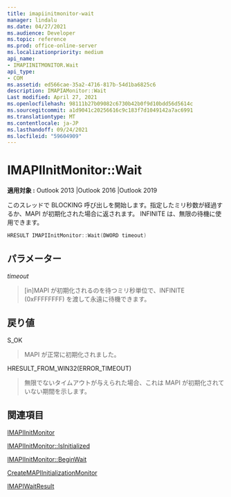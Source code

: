 ```yaml
---
title: imapiinitmonitor-wait
manager: lindalu
ms.date: 04/27/2021
ms.audience: Developer
ms.topic: reference
ms.prod: office-online-server
ms.localizationpriority: medium
api_name:
- IMAPIINITMONITOR.Wait
api_type:
- COM
ms.assetid: ed566cae-35a2-4716-817b-54d1ba6825c6
description: IMAPIAMonitor::Wait
Last modified: April 27, 2021
ms.openlocfilehash: 98111b27b09082c6730b42b0f9d10bdd56d5614c
ms.sourcegitcommit: a1d9041c20256616c9c183f7d1049142a7ac6991
ms.translationtype: MT
ms.contentlocale: ja-JP
ms.lasthandoff: 09/24/2021
ms.locfileid: "59604909"
---
```

# <a name="imapiinitmonitorwait"></a>IMAPIInitMonitor::Wait
  
**適用対象 :** Outlook 2013 |Outlook 2016 |Outlook 2019
  
このスレッドで BLOCKING 呼び出しを開始します。指定したミリ秒数が経過するか、MAPI が初期化された場合に返されます。 INFINITE は、無限の待機に使用できます。

```cpp
HRESULT IMAPIInitMonitor::Wait(DWORD timeout)
```

## <a name="parameters"></a>パラメーター
_timeout_
> [in]MAPI が初期化されるのを待つミリ秒単位で、INFINITE (0xFFFFFFFF) を渡して永遠に待機できます。

## <a name="return-value"></a>戻り値

S_OK
> MAPI が正常に初期化されました。

HRESULT_FROM_WIN32(ERROR_TIMEOUT)
> 無限でないタイムアウトが与えられた場合、これは MAPI が初期化されていない期間を示します。

## <a name="see-also"></a>関連項目

[IMAPIInitMonitor](imapiinitmonitoriunknown.md)

[IMAPIInitMonitor::IsInitialized](imapiinitmonitor-isinitialized.md)

[IMAPIInitMonitor::BeginWait](imapiinitmonitor-beginwait.md)

[CreateMAPIInitializationMonitor](createmapiinitializationmonitor.md)

[IMAPIWaitResult](imapiwaitresultiunknown.md)
